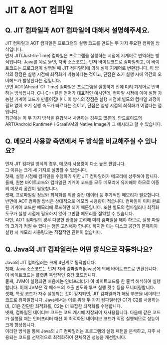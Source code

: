 # JIT & AOT 컴파일

## **Q. JIT 컴파일과 AOT 컴파일에 대해서 설명해주세요.**

JIT 컴파일과 AOT 컴파일은 프로그램의 실행 코드를 만드는 두 가지 주요한 컴파일 방식입니다.\
먼저 JIT(Just-In-Time) 컴파일은 프로그램을 실행하는 시점에 기계어로 번역하는 방식입니다. Java를 예로 들면, 자바 소스코드는 먼저 바이트코드로 컴파일되고, 이 바이트코드는 프로그램이 실행될 때 JIT 컴파일러에 의해 실제 기계어로 변환됩니다. 이 방식의 장점은 실행 시점에 최적화가 가능하다는 것이고, 단점은 초기 실행 시에 약간의 오버헤드가 발생한다는 점입니다.\
반면 AOT(Ahead-Of-Time) 컴파일은 프로그램을 실행하기 전에 미리 기계어로 번역하는 방식입니다. C나 C++같은 언어가 대표적인 예시인데, 컴파일 시점에 이미 실행 가능한 기계어 코드가 만들어집니다. 이 방식의 장점은 실행 시점에 별도의 컴파일 과정이 필요 없어 초기 실행 속도가 빠르다는 것이고, 단점은 실행 시점의 최적화가 어렵다는 점입니다.\
최근에는 이 두 가지 방식을 혼합해서 사용하는 경우도 많은데, 안드로이드의 ART(Android Runtime)나 GraalVM의 Native Image가 그 예시라고 할 수 있습니다.



## **Q. 메모리 사용량 측면에서 두 방식을 비교해주실 수 있나요?**

먼저 JIT 컴파일 방식의 경우, 메모리 사용량이 다소 높은 편입니다.\
그 이유는 크게 세 가지로 설명할 수 있습니다.\
첫째, 실행 시점에 컴파일을 수행하기 위한 JIT 컴파일러가 메모리에 상주해야 합니다.\
둘째, 원본 바이트코드와 컴파일된 기계어 코드를 모두 메모리에 유지해야 하므로 이중의 메모리 공간이 필요합니다.\
셋째, 프로파일링 정보와 최적화를 위한 중간 데이터 등 추가적인 메모리가 필요합니다.\
반면에 AOT 컴파일 방식은 상대적으로 메모리 사용량이 적습니다. 컴파일이 이미 완료된 기계어 코드만 메모리에 로드하면 되기 때문입니다. 또한 별도의 컴파일러나 최적화 도구가 실행 시점에 필요하지 않아 그만큼 메모리를 절약할 수 있습니다.\
다만, AOT 컴파일의 경우 다양한 환경을 고려해 미리 컴파일을 해야 하므로, 실행 파일의 크기가 커질 수 있다는 점은 고려해야 합니다. 하지만 이는 디스크 공간의 문제이지 실행 시 메모리 사용량과는 직접적인 관련이 없습니다.



## **Q. Java의 JIT 컴파일러는 어떤 방식으로 작동하나요?**

Java의 JIT 컴파일러는 크게 4단계로 동작합니다.\
첫째, Java 소스코드는 먼저 자바 컴파일러(javac)에 의해 바이트코드로 변환됩니다. 이 바이트코드는 플랫폼 독립적인 중간 코드입니다.\
둘째, JVM이 실행되면 처음에는 인터프리터가 이 바이트코드를 한 줄씩 해석하여 실행합니다. 이때 JVM은 각 메소드의 호출 빈도와 루프 실행 횟수 등을 모니터링합니다.\
셋째, 특정 코드가 자주 실행되는 것이 감지되면, JIT 컴파일러가 해당 부분을 네이티브 코드로 컴파일합니다. Java에서는 이를 위해 두 가지 컴파일러인 C1과 C2를 사용하는데, C1은 간단한 최적화를, C2는 더 복잡한 최적화를 수행합니다.\
넷째, 컴파일된 네이티브 코드는 코드 캐시에 저장되어 재사용됩니다. 다음에 같은 코드가 실행될 때는 인터프리터 대신 이 최적화된 네이티브 코드가 직접 실행되므로 성능이 크게 향상됩니다.\
이러한 방식을 통해 Java의 JIT 컴파일러는 프로그램의 실행 패턴을 분석하고, 자주 사용되는 코드를 선택적으로 최적화하여 전체적인 성능을 개선합니다.
